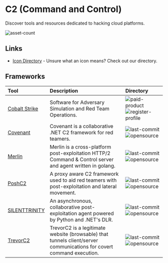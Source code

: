# C2 (Command and Control)

Discover tools and resources dedicated to hacking cloud platforms.

![asset-count](https://img.shields.io/badge/Tools%20%26%20Resources%20Availalbe-6-947cb0?style=for-the-badge)

## Links <!-- {docsify-ignore} -->

- [Icon Directory](../ICONS.md) - Unsure what an icon means? Check out our directory.

## Frameworks

| Tool | Description | Directory |
| :--- | :--- | :--- |
| [Cobalt Strike](https://www.cobaltstrike.com/) | Software for Adversary Simulation and Red Team Operations. | ![paid-product](https://raw.githubusercontent.com/InfosecHouse/InfosecHouse/main/icons/paid-product.png) ![register-profile](https://raw.githubusercontent.com/InfosecHouse/InfosecHouse/main/icons/register-profile.png) |
| [Covenant](https://github.com/cobbr/Covenant) | Covenant is a collaborative .NET C2 framework for red teamers. | ![last-commit](https://img.shields.io/github/last-commit/cobbr/Covenant?color=947cb0&style=flat-square) ![opensource](https://raw.githubusercontent.com/InfosecHouse/InfosecHouse/main/icons/opensource.png) |
| [Merlin](https://github.com/Ne0nd0g/merlin) | Merlin is a cross-platform post-exploitation HTTP/2 Command & Control server and agent written in golang. | ![last-commit](https://img.shields.io/github/last-commit/Ne0nd0g/merlin?color=947cb0&style=flat-square) ![opensource](https://raw.githubusercontent.com/InfosecHouse/InfosecHouse/main/icons/opensource.png) |
| [PoshC2](https://github.com/nettitude/PoshC2) | A proxy aware C2 framework used to aid red teamers with post-exploitation and lateral movement. | ![last-commit](https://img.shields.io/github/last-commit/nettitude/PoshC2?color=947cb0&style=flat-square) ![opensource](https://raw.githubusercontent.com/InfosecHouse/InfosecHouse/main/icons/opensource.png) |
| [SILENTTRINITY](https://github.com/byt3bl33d3r/SILENTTRINITY) | An asynchronous, collaborative post-exploitation agent powered by Python and .NET's DLR. | ![last-commit](https://img.shields.io/github/last-commit/byt3bl33d3r/SILENTTRINITY?color=947cb0&style=flat-square) ![opensource](https://raw.githubusercontent.com/InfosecHouse/InfosecHouse/main/icons/opensource.png) |
| [TrevorC2](https://github.com/trustedsec/trevorc2) | TrevorC2 is a legitimate website (browsable) that tunnels client/server communications for covert command execution. | ![last-commit](https://img.shields.io/github/last-commit/trustedsec/trevorc2?color=947cb0&style=flat-square) ![opensource](https://raw.githubusercontent.com/InfosecHouse/InfosecHouse/main/icons/opensource.png) |